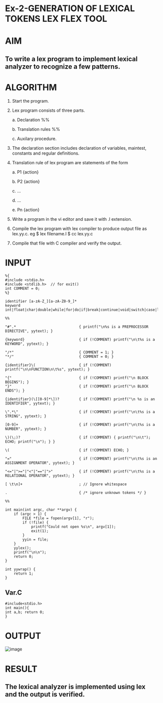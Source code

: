 # Ex-2-GENERATION OF LEXICAL TOKENS LEX FLEX TOOL
# AIM
## To write a lex program to implement lexical analyzer to recognize a few patterns.
# ALGORITHM

1.	Start the program.

2.	Lex program consists of three parts.

     a.	Declaration %%

     b.	Translation rules %%

     c.	Auxilary procedure.

3.	The declaration section includes declaration of variables, maintest, constants and regular definitions.
4.	Translation rule of lex program are statements of the form

    a.	P1 {action}

    b.	P2 {action}

    c.	…

    d.	…

    e.	Pn {action}

5.	Write a program in the vi editor and save it with .l extension.

6.	Compile the lex program with lex compiler to produce output file as lex.yy.c. eg $ lex filename.l $ cc lex.yy.c
7.	Compile that file with C compiler and verify the output.

# INPUT
```
%{
#include <stdio.h>
#include <stdlib.h>  // for exit()
int COMMENT = 0;
%}

identifier [a-zA-Z_][a-zA-Z0-9_]*
keyword int|float|char|double|while|for|do|if|break|continue|void|switch|case|long|struct|const|typedef|return|else|goto

%%

"#".*                             { printf("\n%s is a PREPROCESSOR DIRECTIVE", yytext); }

{keyword}                         { if (!COMMENT) printf("\n\t%s is a KEYWORD", yytext); }

"/*"                              { COMMENT = 1; }
"*/"                              { COMMENT = 0; }

{identifier}\(                    { if (!COMMENT) printf("\n\nFUNCTION\n\t%s", yytext); }

"{"                               { if (!COMMENT) printf("\n BLOCK BEGINS"); }
"}"                               { if (!COMMENT) printf("\n BLOCK ENDS"); }

{identifier}(\[[0-9]*\])?         { if (!COMMENT) printf("\n %s is an IDENTIFIER", yytext); }

\".*\"                            { if (!COMMENT) printf("\n\t%s is a STRING", yytext); }

[0-9]+                            { if (!COMMENT) printf("\n\t%s is a NUMBER", yytext); }

\)(\;)?                           { if (!COMMENT) { printf("\n\t"); ECHO; printf("\n"); } }

\(                                { if (!COMMENT) ECHO; }

"="                               { if (!COMMENT) printf("\n\t%s is an ASSIGNMENT OPERATOR", yytext); }

"<="|">="|"<"|"=="|">"            { if (!COMMENT) printf("\n\t%s is a RELATIONAL OPERATOR", yytext); }

[ \t\n]+                          ; // Ignore whitespace

.                                 { /* ignore unknown tokens */ }

%%

int main(int argc, char **argv) {
    if (argc > 1) {
        FILE *file = fopen(argv[1], "r");
        if (!file) {
            printf("Could not open %s\n", argv[1]);
            exit(1);
        }
        yyin = file;
    }
    yylex();
    printf("\n\n");
    return 0;
}

int yywrap() {
    return 1;
}
```
## Var.C
```
#include<stdio.h>
int main(){
int a,b; return 0;
}
```

# OUTPUT
![image](https://github.com/user-attachments/assets/6c144e17-2e63-4a52-8f59-efd48a08b2cb)


# RESULT
## The lexical analyzer is implemented using lex and the output is verified.
